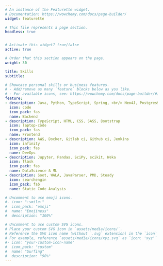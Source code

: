 ```yaml
---
# An instance of the Featurette widget.
# Documentation: https://wowchemy.com/docs/page-builder/
widget: featurette

# This file represents a page section.
headless: true


# Activate this widget? true/false
active: true

# Order that this section appears on the page.
weight: 30

title: Skills
subtitle:

# Showcase personal skills or business features.
# - Add/remove as many `feature` blocks below as you like.
# - For available icons, see: https://wowchemy.com/docs/page-builder/#icons
feature:
- description: Java, Python, TypeScript, Spring, <br/> Neo4J, PostgresSQL, ...
  icon: code
  icon_pack: fas
  name: Backend
- description: TypeScript, HTML, CSS, SASS, Bootstrap
  icon: laptop-code
  icon_pack: fas
  name: Frontend
- description: AWS, Docker, Gitlab ci, Github ci, Jenkins
  icon: infinity
  icon_pack: fas
  name: DevOps
- description: Jupyter, Pandas, SciPy, scikit, Weka
  icon: flask
  icon_pack: fas
  name: DataScience & ML
- description: Soot, WALA, JavaParser, PMD, Steady
  icon: searchengin
  icon_pack: fab
  name: Static Code Analysis

# Uncomment to use emoji icons.
#- icon: ":smile:"
#  icon_pack: "emoji"
#  name: "Emojiness"
#  description: "100%"  

# Uncomment to use custom SVG icons.
# Place your custom SVG icon in `assets/media/icons/`.
# Reference the SVG icon name (without `.svg` extension) in the `icon` field.
# For example, reference `assets/media/icons/xyz.svg` as `icon: 'xyz'`
#- icon: "your-custom-icon-name"
#  icon_pack: "custom"
#  name: "Surfing"
#  description: "90%"
---
```

